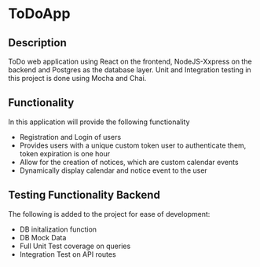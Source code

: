 # ToDoApp

## Description
ToDo web application using React on the frontend, NodeJS-Xxpress on the backend and Postgres as the database layer. Unit and Integration testing in this project is done using Mocha and Chai.

## Functionality
In this application will provide the following functionality
* Registration and Login of users
* Provides users with a unique custom token user to authenticate them, token expiration is one hour
* Allow for the creation of notices, which are custom calendar events
* Dynamically display calendar and notice event to the user

## Testing Functionality Backend
The following is added to the project for ease of development:
* DB initalization function
* DB Mock Data
* Full Unit Test coverage on queries
* Integration Test on API routes
